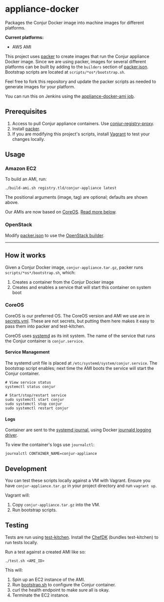 # appliance-docker

Packages the Conjur Docker image into machine images for different platforms.

**Current platforms:**

* AWS AMI

This project uses [packer](https://www.packer.io/) to create images that run
the Conjur appliance Docker image. Since we are using packer, images for several different
platforms can be built by adding to the `builders` section of [packer.json](packer.json).
Bootstrap scripts are located at `scripts/*os*/bootstrap.sh`.

Feel free to fork this repository and update the packer scripts
as needed to generate images for your platform.

You can run this on Jenkins using the [appliance-docker-ami job](https://jenkins.conjur.net/job/appliance-docker-ami/).

## Prerequisites

1. Access to pull Conjur appliance containers. Use [conjur-registry-proxy](https://github.com/conjurinc/conjur-registry-proxy).
2. Install [packer](https://www.packer.io/).
3. If you are modifying this project's scripts, install [Vagrant](https://www.vagrantup.com/) to test your changes locally.

## Usage

### Amazon EC2

To build an AMI, run:

```
./build-ami.sh registry.tld/conjur-appliance latest
```

The positional arguments (image, tag) are optional; defaults are shown above.

Our AMIs are now based on [CoreOS](https://coreos.com/os/docs/latest/).
[Read more below]().

### OpenStack

Modify [packer.json](packer.json) to use the
[OpenStack builder](https://www.packer.io/docs/builders/openstack.html).

---

## How it works

Given a Conjur Docker image, `conjur-appliance.tar.gz`, packer runs
`scripts/*os*/bootstrap.sh`, which:

1. Creates a container from the Conjur Docker image
2. Creates and enables a service that will start this container on system boot

### CoreOS

CoreOS is our preferred OS. The CoreOS version and AMI we use are in [secrets.yml](secrets.yml). These are not secrets, but putting them here makes it easy to pass them into packer and test-kitchen.

CoreOS uses [systemd](https://coreos.com/docs/launching-containers/launching/getting-started-with-systemd/) as its init system. The name of the service that runs the Conjur container is `conjur.service`.

#### Service Management

The systemd unit file is placed at `/etc/systemd/system/conjur.service`. The bootstrap script enables; next time the AMI boots the service will start the Conjur container.

```
# View service status
systemctl status conjur

# Start/stop/restart service
sudo systemctl start conjur
sudo systemctl stop conjur
sudo systemctl restart conjur
```

#### Logs

Container are sent to the [systemd journal](https://www.freedesktop.org/software/systemd/man/systemd-journald.service.html), using Docker [journald logging driver](https://docker.github.io/engine/admin/logging/journald/).

To view the container's logs use `journalctl`:

```
journalctl CONTAINER_NAME=conjur-appliance
```

## Development

You can test these scripts locally against a VM with Vagrant. Ensure you have
`conjur-appliance.tar.gz` in your project directory and run `vagrant up`.

Vagrant will:

1. Copy `conjur-appliance.tar.gz` into the VM.
2. Run bootstrap scripts.

## Testing

Tests are run using [test-kitchen](http://kitchen.ci/). Install the [ChefDK](https://downloads.chef.io/chef-dk/) (bundles test-kitchen) to run tests locally.

Run a test against a created AMI like so:

```
./test.sh <AMI_ID>
```

This will:

1. Spin up an EC2 instance of the AMI.
2. Run [bootstrap.sh](bootstrap.sh) to configure the Conjur container.
3. curl the health endpoint to make sure all is okay.
4. Terminate the EC2 instance.
